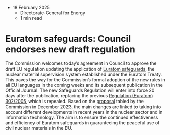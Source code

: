 * 18 February 2025
  * Directorate-General for Energy
  * 1 min read


# Euratom safeguards: Council endorses new draft regulation
The Commission welcomes today’s agreement in Council to approve the draft EU regulation updating the application of [Euratom safeguards](https://energy.ec.europa.eu/topics/nuclear-energy/euratom-safeguards_en), the nuclear material supervision system established under the Euratom Treaty. This paves the way for the Commission’s formal adoption of the new rules in all EU languages in the coming weeks and its subsequent publication in the Official Journal. The new Safeguards Regulation will enter into force 20 days after the publication, replacing the previous [Regulation (Euratom) 302/2005](https://eur-lex.europa.eu/legal-content/EN/TXT/?uri=CELEX%3A02005R0302-20130701), which is repealed.
Based on the [proposal](https://eur-lex.europa.eu/legal-content/EN/TXT/?uri=COM%3A2023%3A793%3AFIN&qid=1703154599218) tabled by the Commission in December 2023, the main changes are linked to taking into account different developments in recent years in the nuclear sector and in information technology. The aim is to ensure the continued effectiveness and efficiency of Euratom safeguards in guaranteeing the peaceful use of civil nuclear materials in the EU.